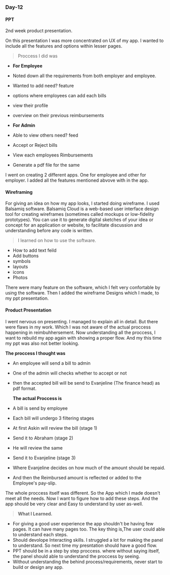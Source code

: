 ### Day-12


#### PPT
2nd week product presentation.

On this presentation I was more concentrated on UX of my app. I wanted to include all the features and options within lesser pages.
> Proccess I did was
  
  - **For Employee**
  - Noted down all the requirements from both employer and employee.
  - Wanted to add need? feature
  - options where employees can add each bills
  - view their profile
  - overview on their previous reimbursements
  
  - **For Admin** 
  - Able to view others need? feed
  - Accept or Reject bills
  - View each employees Rimbursements
  - Generate a pdf file for the same
  
  I went on creating 2 different apps. One for employee and other for employer.
  I added all the features mentioned abvove with in the app.
 
#### Wireframing

For giving an idea on how my app looks, I started doing wireframe. I used Balsamiq software.
Balsamiq Cloud is a web-based user interface design tool for creating wireframes (sometimes called mockups or low-fidelity prototypes). 
You can use it to generate digital sketches of your idea or concept for an application or website, to facilitate discussion and understanding before any code is written.

> I  learned on how to use the software.
- How to add text feild
- Add buttons
- symbols
- layouts
- icons
- Photos

There were many feature on the software, which I felt very confortable by using the software.
Then I added the wireframe Designs which I made, to my ppt presentation.


#### Product Presentation

I went nervous on presenting. 
I managed to explain all in detail. But there were flaws in my work.
Which I was not aware of the actual proccess happening in reimbuhhersement. 
Now understanding all the proccess, I want to rebuild my app again with showing a proper flow.
And my this time my ppt was also not better looking.

   **The proccess I thought was**
- An employee will send a bill to admin
- One of the admin will checks whether to accept or not
- then the accepted bill will be send to Evanjeline (The finance head) as pdf format.

  **The actual Proccess is**
- A bill is send by employee
- Each bill will undergo 3 filtering stages
- At first Askin will review the bill (stage 1)
- Send it to Abraham  (stage 2)
- He will review the same
- Send it to Evanjeline (stage 3)
- Where Evanjeline decides on how much of the amount should be repaid.
- And then the Reimbursed amount is reflected or added to the Employee's pay-slip.
  

The whole proccess itself was different. So the App which I made doesn't meet all the needs.
Now I want to figure how to add these steps. And the app should be very clear and Easy to understand by user as-well.


> **What I Learned.**
- For giving a good user experience the app shouldn't be having few pages. It can have many pages too. The key thing is,The user could able to understand
each steps. 
- Should devolope Interacting skills. I struggled a lot for making the panel to understand. So next time my presntation should have a good flow.
- PPT should be in a step by step proccess. where without saying itself, the panel should able to understand the proccess by seeing.
- Without understanding the behind process/requirements, never start to build or design any app.






